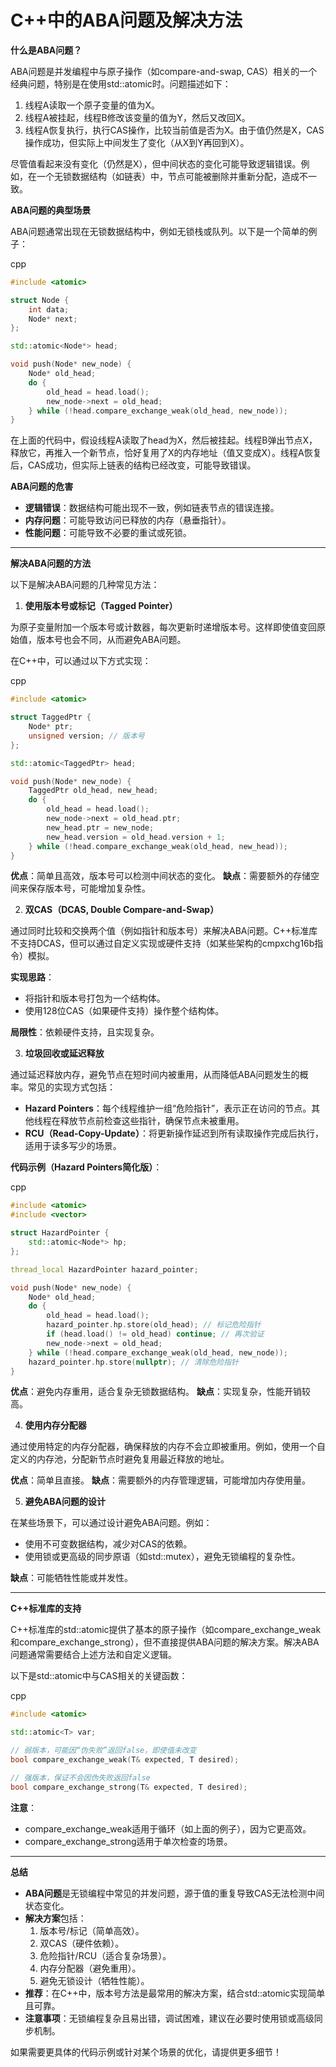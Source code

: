 # C++中的ABA问题及解决方法

**什么是ABA问题？**

ABA问题是并发编程中与原子操作（如compare-and-swap, CAS）相关的一个经典问题，特别是在使用std::atomic时。问题描述如下：

1. 线程A读取一个原子变量的值为X。
2. 线程A被挂起，线程B修改该变量的值为Y，然后又改回X。
3. 线程A恢复执行，执行CAS操作，比较当前值是否为X。由于值仍然是X，CAS操作成功，但实际上中间发生了变化（从X到Y再回到X）。

尽管值看起来没有变化（仍然是X），但中间状态的变化可能导致逻辑错误。例如，在一个无锁数据结构（如链表）中，节点可能被删除并重新分配，造成不一致。

**ABA问题的典型场景**

ABA问题通常出现在无锁数据结构中，例如无锁栈或队列。以下是一个简单的例子：

cpp

```cpp
#include <atomic>

struct Node {
    int data;
    Node* next;
};

std::atomic<Node*> head;

void push(Node* new_node) {
    Node* old_head;
    do {
        old_head = head.load();
        new_node->next = old_head;
    } while (!head.compare_exchange_weak(old_head, new_node));
}
```

在上面的代码中，假设线程A读取了head为X，然后被挂起。线程B弹出节点X，释放它，再推入一个新节点，恰好复用了X的内存地址（值又变成X）。线程A恢复后，CAS成功，但实际上链表的结构已经改变，可能导致错误。

**ABA问题的危害**

- **逻辑错误**：数据结构可能出现不一致，例如链表节点的错误连接。
- **内存问题**：可能导致访问已释放的内存（悬垂指针）。
- **性能问题**：可能导致不必要的重试或死锁。

------

**解决ABA问题的方法**

以下是解决ABA问题的几种常见方法：

1. **使用版本号或标记（Tagged Pointer）**

为原子变量附加一个版本号或计数器，每次更新时递增版本号。这样即使值变回原始值，版本号也会不同，从而避免ABA问题。

在C++中，可以通过以下方式实现：

cpp

```cpp
#include <atomic>

struct TaggedPtr {
    Node* ptr;
    unsigned version; // 版本号
};

std::atomic<TaggedPtr> head;

void push(Node* new_node) {
    TaggedPtr old_head, new_head;
    do {
        old_head = head.load();
        new_node->next = old_head.ptr;
        new_head.ptr = new_node;
        new_head.version = old_head.version + 1;
    } while (!head.compare_exchange_weak(old_head, new_head));
}
```

**优点**：简单且高效，版本号可以检测中间状态的变化。 **缺点**：需要额外的存储空间来保存版本号，可能增加复杂性。

2. **双CAS（DCAS, Double Compare-and-Swap）**

通过同时比较和交换两个值（例如指针和版本号）来解决ABA问题。C++标准库不支持DCAS，但可以通过自定义实现或硬件支持（如某些架构的cmpxchg16b指令）模拟。

**实现思路**：

- 将指针和版本号打包为一个结构体。
- 使用128位CAS（如果硬件支持）操作整个结构体。

**局限性**：依赖硬件支持，且实现复杂。

3. **垃圾回收或延迟释放**

通过延迟释放内存，避免节点在短时间内被重用，从而降低ABA问题发生的概率。常见的实现方式包括：

- **Hazard Pointers**：每个线程维护一组“危险指针”，表示正在访问的节点。其他线程在释放节点前检查这些指针，确保节点未被重用。
- **RCU（Read-Copy-Update）**：将更新操作延迟到所有读取操作完成后执行，适用于读多写少的场景。

**代码示例（Hazard Pointers简化版）**：

cpp

```cpp
#include <atomic>
#include <vector>

struct HazardPointer {
    std::atomic<Node*> hp;
};

thread_local HazardPointer hazard_pointer;

void push(Node* new_node) {
    Node* old_head;
    do {
        old_head = head.load();
        hazard_pointer.hp.store(old_head); // 标记危险指针
        if (head.load() != old_head) continue; // 再次验证
        new_node->next = old_head;
    } while (!head.compare_exchange_weak(old_head, new_node));
    hazard_pointer.hp.store(nullptr); // 清除危险指针
}
```

**优点**：避免内存重用，适合复杂无锁数据结构。 **缺点**：实现复杂，性能开销较高。

4. **使用内存分配器**

通过使用特定的内存分配器，确保释放的内存不会立即被重用。例如，使用一个自定义的内存池，分配新节点时避免复用最近释放的地址。

**优点**：简单且直接。 **缺点**：需要额外的内存管理逻辑，可能增加内存使用量。

5. **避免ABA问题的设计**

在某些场景下，可以通过设计避免ABA问题。例如：

- 使用不可变数据结构，减少对CAS的依赖。
- 使用锁或更高级的同步原语（如std::mutex），避免无锁编程的复杂性。

**缺点**：可能牺牲性能或并发性。

------

**C++标准库的支持**

C++标准库的std::atomic提供了基本的原子操作（如compare_exchange_weak和compare_exchange_strong），但不直接提供ABA问题的解决方案。解决ABA问题通常需要结合上述方法和自定义逻辑。

以下是std::atomic中与CAS相关的关键函数：

cpp

```cpp
#include <atomic>

std::atomic<T> var;

// 弱版本，可能因“伪失败”返回false，即使值未改变
bool compare_exchange_weak(T& expected, T desired);

// 强版本，保证不会因伪失败返回false
bool compare_exchange_strong(T& expected, T desired);
```

**注意**：

- compare_exchange_weak适用于循环（如上面的例子），因为它更高效。
- compare_exchange_strong适用于单次检查的场景。

------

**总结**

- **ABA问题**是无锁编程中常见的并发问题，源于值的重复导致CAS无法检测中间状态变化。
- **解决方案**包括：
  1. 版本号/标记（简单高效）。
  2. 双CAS（硬件依赖）。
  3. 危险指针/RCU（适合复杂场景）。
  4. 内存分配器（避免重用）。
  5. 避免无锁设计（牺牲性能）。
- **推荐**：在C++中，版本号方法是最常用的解决方案，结合std::atomic实现简单且可靠。
- **注意事项**：无锁编程复杂且易出错，调试困难，建议在必要时使用锁或高级同步机制。

如果需要更具体的代码示例或针对某个场景的优化，请提供更多细节！